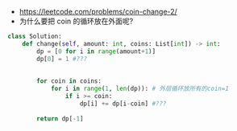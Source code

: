 




- https://leetcode.com/problems/coin-change-2/
- 为什么要把 coin 的循环放在外面呢?



```py
class Solution:
    def change(self, amount: int, coins: List[int]) -> int:
        dp = [0 for i in range(amount+1)]
        dp[0] = 1 #???
        
        
        for coin in coins:
            for i in range(1, len(dp)): # 外层循环放所有的coin=1
                if i >= coin:
                    dp[i] += dp[i-coin] #???
                    
        return dp[-1]
```